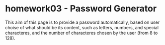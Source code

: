 # homework03 - Password Generator

This aim of this page is to provide a password automatically, based on user choise of what should be its content, such as letters, numbers, and special characteres, and the number of characteres chosen by the user (from 8 to 128).

